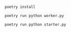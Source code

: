 

```bash
poetry install
```


```bash 
poetry run python worker.py
```


```bash 
poetry run python starter.py
```
